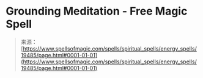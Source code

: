 <!--yml
category: 未分类
date: 2024-06-12 19:01:31
-->

# Grounding Meditation - Free Magic Spell

> 来源：[https://www.spellsofmagic.com/spells/spiritual_spells/energy_spells/19485/page.html#0001-01-01](https://www.spellsofmagic.com/spells/spiritual_spells/energy_spells/19485/page.html#0001-01-01)